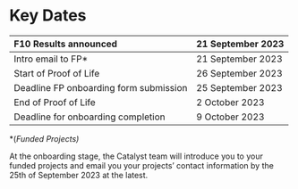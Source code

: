 # **Key Dates**

| F10 Results announced | 21 September 2023 |
|:--|:--|
| Intro email to FP* | 21 September 2023 |
| Start of Proof of Life | 26 September 2023 |
| Deadline FP onboarding form submission | 25 September 2023 |
| End of Proof of Life | 2 October 2023 |
| Deadline for onboarding completion | 9 October 2023 |

*(*Funded Projects)*

At the onboarding stage, the Catalyst team will introduce you to your funded projects and email you your projects’ contact information by the 25th of September 2023 at the latest. 
